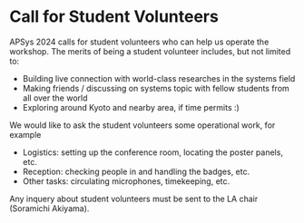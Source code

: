 # Call for Student Volunteers

APSys 2024 calls for student volunteers who can help us operate the workshop.
The merits of being a student volunteer includes, but not limited to:
- Building live connection with world-class researches in the systems field
- Making friends / discussing on systems topic with fellow students from all over the world
- Exploring around Kyoto and nearby area, if time permits :)

We would like to ask the student volunteers some operational work, for example
- Logistics: setting up the conference room, locating the poster panels, etc.
- Reception: checking people in and handling the badges, etc.
- Other tasks: circulating microphones, timekeeping, etc.

Any inquery about student volunteers must be sent to the LA chair (Soramichi Akiyama).

